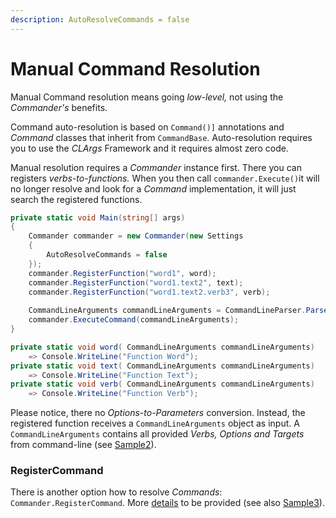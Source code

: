 ```yaml
---
description: AutoResolveCommands = false
---
```


# Manual Command Resolution

Manual Command resolution means going _low-level,_ not using the _Commander's_ benefits. 

Command auto-resolution is based on `Command()]` annotations and _Command_ classes that inherit from `CommandBase`. Auto-resolution requires you to use the _CLArgs_ Framework and it requires almost zero code.

Manual resolution requires a _Commander_ instance first. There you can registers _verbs-to-functions._ When you then call `commander.Execute()`it will no longer resolve and look for a _Command_ implementation, it will just search the registered functions.

```csharp
private static void Main(string[] args)
{
    Commander commander = new Commander(new Settings
    {
        AutoResolveCommands = false
    });
    commander.RegisterFunction("word1", word);
    commander.RegisterFunction("word1.text2", text);
    commander.RegisterFunction("word1.text2.verb3", verb);
    
    CommandLineArguments commandLineArguments = CommandLineParser.Parse(args);
    commander.ExecuteCommand(commandLineArguments);
}

private static void word( CommandLineArguments commandLineArguments) 
    => Console.WriteLine("Function Word");
private static void text( CommandLineArguments commandLineArguments) 
    => Console.WriteLine("Function Text");
private static void verb( CommandLineArguments commandLineArguments) 
    => Console.WriteLine("Function Verb");
```

Please notice, there no _Options-to-Parameters_ conversion. Instead, the registered function receives a `CommandLineArguments` object as input. A `CommandLineArguments` contains all provided _Verbs, Options and Targets_ from command-line \(see [Sample2](https://github.com/msc4266/CLArgs/tree/master/samples/Sample02.Verbs)\).

### RegisterCommand

There is another option how to resolve _Commands_: `Commander.RegisterCommand`. More [details](../the-commander/how-commander-uses-annotations.md) to be provided \(see also [Sample3](https://github.com/msc4266/CLArgs/tree/master/samples/Sample03.Options)\).


